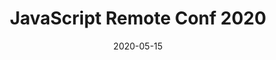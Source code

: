 ---
title: JavaScript Remote Conf 2020
yearless_name: JavaScript Remote Conf
description: Online Conference about JavaScript by JavaScript Experts
long_description: JavaScript Remote Conference is a fully online conference produced by the team that creates the JavaScript Jabber podcast. This will be the premier online experience for JavaScript developers to stay current without the hassle of travel or the risk of contagion.
topic: JavaScript and Front-End Development
keywords: JavaScript, HTML, CSS, Front-End, JS, Conference, Learning, Keeping Current
layout: layouts/conference.njk
start_date: 2020-05-13
end_date: 2020-05-15
date: 2020-05-15
registration_url: https://www.crowdcast.io/e/js-remote-conf-2020
cfp_url: https://chuck193704.typeform.com/to/XXLjow
hero_image: /images/conferences/laptop.jpg
image: /images/conferences/jsremoteconf_square_white.jpg
logo: /images/conferences/jsremoteconf_logo.png
twitter: jsremoteconf
sponsor_prospectus: /SponsorPackages.pdf
email_list_id: 49
hosted_on: Crowdcast
tags:
  - conference
  - javascript
  - frontend
my_testimonials:
  - jsremote_erikisaksen
my_speakers:
  - js20_douglas_crockford
  - js20_aimee_knight
  - js20_chris_heilmann
  - js20_dan_shappir
  - js20_idowu_emehinola
  - js20_gant_laborde
  - js20_brian_rinaldi
  - js20_aleksandra_sikora
  - js20_james_quick
  - js20_ilya_verbitskiy
  - js20_bramus_van_damme
  - js20_zac_delventhal
  - js20_steve_edwards
  - js20_mike_amundsen
  - js20_bryan_horn
  - js20_mark_hasara
my_sessions:
  day1:
    - js20_05_13_0800
    - js20_05_13_0900
    - js20_05_13_1000
    - js20_05_13_1100
    - js20_05_13_1230
    - js20_05_13_1330
    - js20_05_13_1430
    - js20_05_13_1530
    - js20_05_13_1630
  day2:
    - js20_05_14_0800
    - js20_05_14_0900
    - js20_05_14_1000
    - js20_05_14_1100
    - js20_05_14_1230
    - js20_05_14_1330
    - js20_05_14_1430
    - js20_05_14_1530
    - js20_05_14_1630
  day3:
    - js20_05_15_0800
    - js20_05_15_0900
    - js20_05_15_1000
    - js20_05_15_1100
    - js20_05_15_1230
    - js20_05_15_1330
    - js20_05_15_1430
    - js20_05_15_1530
    - js20_05_15_1630
days:
  day1: May 13, 2020
  day2: May 14, 2020
  day3: May 15, 2020
daykeys:
  - day1
  - day2
  - day3
---